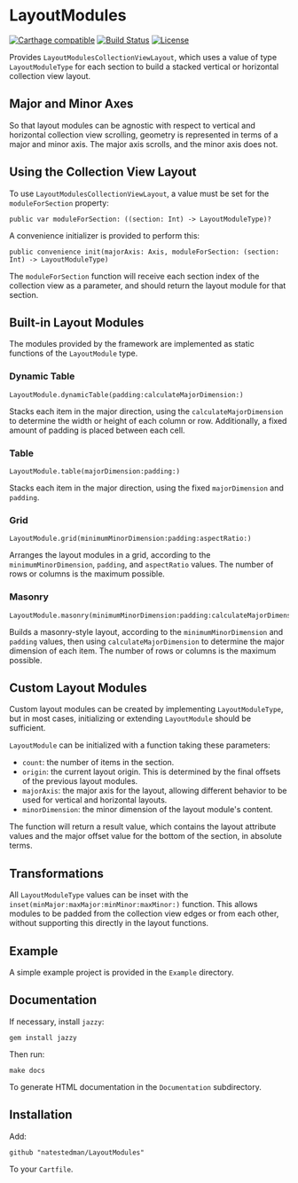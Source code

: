 # LayoutModules

[![Carthage compatible](https://img.shields.io/badge/Carthage-compatible-4BC51D.svg?style=flat)](https://github.com/Carthage/Carthage)
[![Build Status](https://travis-ci.org/natestedman/LayoutModules.svg?branch=master)](https://travis-ci.org/natestedman/LayoutModules)
[![License](https://img.shields.io/badge/license-Creative%20Commons%20Zero%20v1.0%20Universal-blue.svg)](https://creativecommons.org/publicdomain/zero/1.0/)

Provides `LayoutModulesCollectionViewLayout`, which uses a value of type `LayoutModuleType` for each section to build a stacked vertical or horizontal collection view layout.

## Major and Minor Axes
So that layout modules can be agnostic with respect to vertical and horizontal collection view scrolling, geometry is represented in terms of a major and minor axis. The major axis scrolls, and the minor axis does not.

## Using the Collection View Layout
To use `LayoutModulesCollectionViewLayout`, a value must be set for the `moduleForSection` property:

    public var moduleForSection: ((section: Int) -> LayoutModuleType)?

A convenience initializer is provided to perform this:

    public convenience init(majorAxis: Axis, moduleForSection: (section: Int) -> LayoutModuleType)

The `moduleForSection` function will receive each section index of the collection view as a parameter, and should return the layout module for that section.

## Built-in Layout Modules
The modules provided by the framework are implemented as static functions of the `LayoutModule` type.

### Dynamic Table
    LayoutModule.dynamicTable(padding:calculateMajorDimension:)

Stacks each item in the major direction, using the `calculateMajorDimension` to determine the width or height of each column or row. Additionally, a fixed amount of padding is placed between each cell.

### Table
    LayoutModule.table(majorDimension:padding:)

Stacks each item in the major direction, using the fixed `majorDimension` and `padding`.

### Grid
    LayoutModule.grid(minimumMinorDimension:padding:aspectRatio:)

Arranges the layout modules in a grid, according to the `minimumMinorDimension`, `padding`, and `aspectRatio` values. The number of rows or columns is the maximum possible.

### Masonry
    LayoutModule.masonry(minimumMinorDimension:padding:calculateMajorDimension:)

Builds a masonry-style layout, according to the `minimumMinorDimension` and `padding` values, then using `calculateMajorDimension` to determine the major dimension of each item. The number of rows or columns is the maximum possible.

## Custom Layout Modules
Custom layout modules can be created by implementing `LayoutModuleType`, but in most cases, initializing or extending `LayoutModule` should be sufficient.

`LayoutModule` can be initialized with a function taking these parameters:

- `count`: the number of items in the section.
- `origin`: the current layout origin. This is determined by the final offsets of the previous layout modules.
- `majorAxis`: the major axis for the layout, allowing different behavior to be used for vertical and horizontal layouts.
- `minorDimension`: the minor dimension of the layout module's content.

The function will return a result value, which contains the layout attribute values and the major offset value for the bottom of the section, in absolute terms.

## Transformations
All `LayoutModuleType` values can be inset with the `inset(minMajor:maxMajor:minMinor:maxMinor:)` function. This allows modules to be padded from the collection view edges or from each other, without supporting this directly in the layout functions.

## Example
A simple example project is provided in the `Example` directory.

## Documentation
If necessary, install `jazzy`:

    gem install jazzy
   
Then run:

    make docs

To generate HTML documentation in the `Documentation` subdirectory.

## Installation

Add:

    github "natestedman/LayoutModules"

To your `Cartfile`.
